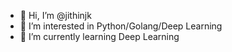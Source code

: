 - 👋 Hi, I’m @jithinjk
- 👀 I’m interested in Python/Golang/Deep Learning
- 🌱 I’m currently learning Deep Learning

<!---
jithinjk/jithinjk is a ✨ special ✨ repository because its `README.md` (this file) appears on your GitHub profile.
You can click the Preview link to take a look at your changes.
--->
